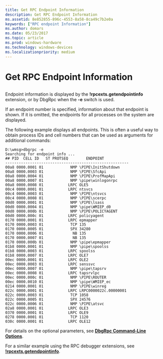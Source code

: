 ```yaml
---
title: Get RPC Endpoint Information
description: Get RPC Endpoint Information
ms.assetid: 8e852855-896c-4553-8a58-8ca49c7b2e0a
keywords: ["RPC endpoint Information"]
ms.author: domars
ms.date: 05/23/2017
ms.topic: article
ms.prod: windows-hardware
ms.technology: windows-devices
ms.localizationpriority: medium
---
```


# Get RPC Endpoint Information


## <span id="ddk_get_rpc_endpoint_information_dbg"></span><span id="DDK_GET_RPC_ENDPOINT_INFORMATION_DBG"></span>


Endpoint information is displayed by the **!rpcexts.getendpointinfo** extension, or by DbgRpc when the **-e** switch is used.

If an endpoint number is specified, information about that endpoint is shown. If it is omitted, the endpoints for all processes on the system are displayed.

The following example displays all endpoints. This is often a useful way to obtain process IDs and cell numbers that can be used as arguments for additional commands:

```
D:\wmsg>dbgrpc -e
Searching for endpoint info ...
## PID  CELL ID   ST PROTSEQ        ENDPOINT
-------------------------------------------------------
00a8 0000.0001 01            NMP \PIPE\InitShutdown
00a8 0000.0003 01            NMP \PIPE\SfcApi
00a8 0000.0004 01            NMP \PIPE\ProfMapApi
00a8 0000.0007 01            NMP \pipe\winlogonrpc
00a8 0000.0008 01           LRPC OLE5
00c4 0000.0001 01           LRPC ntsvcs
00c4 0000.0003 01            NMP \PIPE\ntsvcs
00c4 0000.0008 01            NMP \PIPE\scerpc
00d0 0000.0001 01            NMP \PIPE\lsass
00d0 0000.0004 01            NMP \pipe\WMIEP_d0
00d0 0000.000b 01            NMP \PIPE\POLICYAGENT
00d0 0000.000c 01           LRPC policyagent
0170 0000.0001 01           LRPC epmapper
0170 0000.0003 01            TCP 135
0170 0000.0005 01            SPX 34280
0170 0000.0006 01             NB 135
0170 0000.0007 01             NB 135
0170 0000.000b 01            NMP \pipe\epmapper
01b8 0000.0001 01            NMP \pipe\spoolss
01b8 0000.0003 01           LRPC spoolss
01b8 0000.0007 01           LRPC OLE7
00ec 0000.0001 01           LRPC OLE2
00ec 0000.0003 01           LRPC senssvc
00ec 0000.0007 01            NMP \pipe\tapsrv
00ec 0000.0008 01           LRPC tapsrvlpc
00ec 0000.000c 01            NMP \PIPE\ROUTER
00ec 0000.0010 01            NMP \pipe\WMIEP_ec
0214 0000.0001 01            NMP \PIPE\winreg
022c 0000.0001 01           LRPC LRPC0000022c.00000001
022c 0000.0003 01            TCP 1058
022c 0000.0005 01            SPX 24576
022c 0000.0006 01            NMP \PIPE\atsvc
02a8 0000.0001 01           LRPC OLE3
0370 0000.0001 01           LRPC OLE9
0278 0000.0001 01            TCP 1120
030c 0000.0001 01           LRPC OLE12
```

For details on the optional parameters, see [**DbgRpc Command-Line Options**](dbgrpc-command-line-options.md).

For a similar example using the RPC debugger extensions, see [**!rpcexts.getendpointinfo**](-rpcexts-getendpointinfo.md).

 

 






